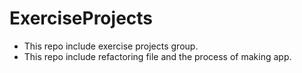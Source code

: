# ExerciseProjects
- This repo include exercise projects group. 
- This repo include refactoring file and the process of making app.
